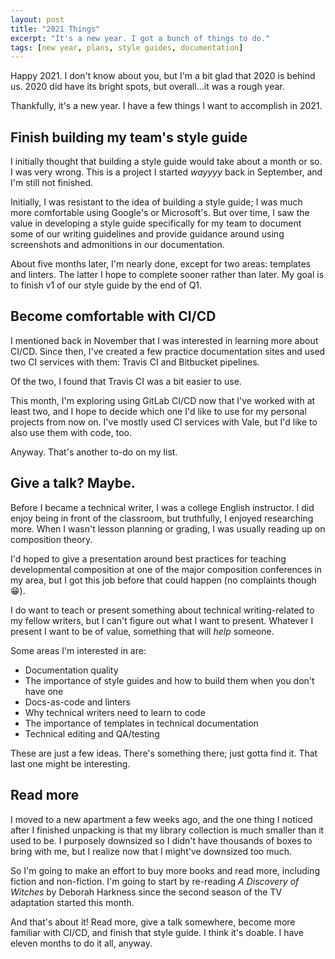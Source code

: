```yaml
---
layout: post
title: "2021 Things"
excerpt: "It's a new year. I got a bunch of things to do."
tags: [new year, plans, style guides, documentation]
---
```


Happy 2021. I don't know about you, but I'm a bit glad that 2020 is behind us. 2020 did have its bright spots, but overall...it was a rough year.

Thankfully, it's a new year. I have a few things I want to accomplish in 2021.

## Finish building my team's style guide

I initially thought that building a style guide would take about a month or so. I was very wrong. This is a project I started *wayyyy* back in September, and I'm still not finished.

Initially, I was resistant to the idea of building a style guide; I was much more comfortable using Google's or Microsoft's. But over time, I saw the value in developing a style guide specifically for my team to document some of our writing guidelines and provide guidance around using screenshots and admonitions in our documentation.

About five months later, I'm nearly done, except for two areas: templates and linters. The latter I hope to complete sooner rather than later. My goal is to finish v1 of our style guide by the end of Q1.

## Become comfortable with CI/CD

I mentioned back in November that I was interested in learning more about CI/CD. Since then, I've created a few practice documentation sites and used two CI services with them: Travis CI and Bitbucket pipelines.

Of the two, I found that Travis CI was a bit easier to use.

This month, I'm exploring using GitLab CI/CD now that I've worked with at least two, and I hope to decide which one I'd like to use for my personal projects from now on. I've mostly used CI services with Vale, but I'd like to also use them with code, too.

Anyway. That's another to-do on my list.

## Give a talk? Maybe.

Before I became a technical writer, I was a college English instructor. I did enjoy being in front of the classroom, but truthfully, I enjoyed researching more. When I wasn't lesson planning or grading, I was usually reading up on composition theory.

I'd hoped to give a presentation around best practices for teaching developmental composition at one of the major composition conferences in my area, but I got this job before that could happen (no complaints though 😁).

I do want to teach or present something about technical writing-related to my fellow writers, but I can't figure out what I want to present. Whatever I present I want to be of value, something that will *help* someone.

Some areas I'm interested in are:

* Documentation quality
* The importance of style guides and how to build them when you don't have one
* Docs-as-code and linters
* Why technical writers need to learn to code
* The importance of templates in technical documentation
* Technical editing and QA/testing

These are just a few ideas. There's something there; just gotta find it. That last one might be interesting.

## Read more

I moved to a new apartment a few weeks ago, and the one thing I noticed after I finished unpacking is that my library collection is much smaller than it used to be. I purposely downsized so I didn't have thousands of boxes to bring with me, but I realize now that I might've downsized too much.

So I'm going to make an effort to buy more books and read more, including fiction and non-fiction. I'm going to start by re-reading *A Discovery of Witches* by Deborah Harkness since the second season of the TV adaptation started this month.

And that's about it! Read more, give a talk somewhere, become more familiar with CI/CD, and finish that style guide. I think it's doable. I have eleven months to do it all, anyway.






